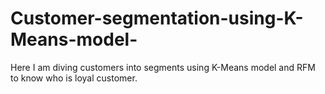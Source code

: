 # Customer-segmentation-using-K-Means-model-

Here I am diving customers into segments using K-Means model and RFM to know who is loyal customer.
